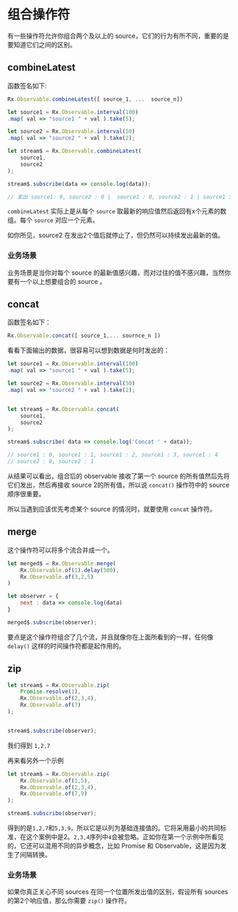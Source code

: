 # 组合操作符

有一些操作符允许你组合两个及以上的 source，它们的行为有所不同，重要的是要知道它们之间的区别。

## combineLatest

函数签名如下:

```javascript
Rx.Observable.combineLatest([ source_1, ...  source_n])
```

```javascript
let source1 = Rx.Observable.interval(100)
.map( val => "source1 " + val ).take(5);

let source2 = Rx.Observable.interval(50)
.map( val => "source2 " + val ).take(2);

let stream$ = Rx.Observable.combineLatest(
    source1,
    source2
);

stream$.subscribe(data => console.log(data));

// 发出 source1: 0, source2 : 0 |  source1 : 0, source2 : 1 | source1 : 1, source2 : 1, 等等
```

`combineLatest` 实际上是从每个 `source` 取最新的响应值然后返回有x个元素的数组。每个 `source` 对应一个元素。

如你所见，source2 在发出2个值后就停止了，但仍然可以持续发出最新的值。

### 业务场景

业务场景是当你对每个 source 的最新值感兴趣，而对过往的值不感兴趣，当然你要有一个以上想要组合的 source 。

## concat

函数签名如下：

```javascript
Rx.Observable.concat([ source_1,... sournce_n ])
```

看看下面输出的数据，很容易可以想到数据是何时发出的：

```javascript
let source1 = Rx.Observable.interval(100)
.map( val => "source1 " + val ).take(5);

let source2 = Rx.Observable.interval(50)
.map( val => "source2 " + val ).take(2);


let stream$ = Rx.Observable.concat(
    source1,
    source2
);

stream$.subscribe( data => console.log('Concat ' + data));

// source1 : 0, source1 : 1, source1 : 2, source1 : 3, source1 : 4
// source2 : 0, source2 : 1
```

从结果可以看出，组合后的 observable 接收了第一个 source 的所有值然后先将它们发出，然后再接收 source 2的所有值，所以说 `concat()` 操作符中的 source 顺序很重要。

所以当遇到应该优先考虑某个 source 的情况时，就要使用 `concat` 操作符。

## merge

这个操作符可以将多个流合并成一个。

```javascript
let merged$ = Rx.Observable.merge(
    Rx.Observable.of(1).delay(500),
    Rx.Observable.of(3,2,5)
)

let observer = {
    next : data => console.log(data)
}

merged$.subscribe(observer);
```

要点是这个操作符组合了几个流，并且就像你在上面所看到的一样，任何像 `delay()` 这样的时间操作符都是起作用的。

## zip

```javascript
let stream$ = Rx.Observable.zip(
    Promise.resolve(1),
    Rx.Observable.of(2,3,4),
    Rx.Observable.of(7)
);


stream$.subscribe(observer);
```

我们得到 `1,2,7`

再来看另外一个示例

```javascript
let stream$ = Rx.Observable.zip(
    Rx.Observable.of(1,5),
    Rx.Observable.of(2,3,4),
    Rx.Observable.of(7,9)
);

stream$.subscribe(observer);
```

得到的是`1,2,7`和`5,3,9`，所以它是以列为基础连接值的。它将采用最小的共同标准，在这个案例中是2。`2,3,4`序列中`4`会被忽略。正如你在第一个示例中所看见的，它还可以混用不同的异步概念，比如 Promise 和 Observable，这是因为发生了间隔转换。

### 业务场景

如果你真正关心不同 sources 在同一个位置所发出值的区别，假设所有 sources 的第2个响应值，那么你需要 `zip()` 操作符。

